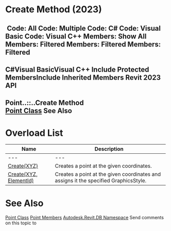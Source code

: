 # Create Method (2023)

﻿
 Code: All Code: Multiple Code: C# Code: Visual Basic Code: Visual C++  Members: Show All Members: Filtered Members: Filtered Members: Filtered   
---  
C#Visual BasicVisual C++
Include Protected MembersInclude Inherited Members
Revit 2023 API  
---  
Point..::..Create Method   
[Point Class](9a9591f5-e6d2-6af5-8642-b14fdd1ee5ec.md "Point Class") See Also  
---  
# Overload List
| Name | Description |
| --- | --- |
| --- | --- | --- |
| [Create(XYZ)](e37a56e7-d8e6-8f94-47d4-a508a62c39e5.md "Create Method \(XYZ\)") | Creates a point at the given coordinates. |
| [Create(XYZ, ElementId)](000086a5-6616-2780-2fc8-0460ab9a3e5b.md "Create Method \(XYZ, ElementId\)") | Creates a point at the given coordinates and assigns it the specified GraphicsStyle. |

# See Also
[Point Class](9a9591f5-e6d2-6af5-8642-b14fdd1ee5ec.md "Point Class")
[Point Members](f48120a0-186e-10e3-8a22-3de50a0cf182.md "Point Members")
[Autodesk.Revit.DB Namespace](87546ba7-461b-c646-cbb1-2cb8f5bff8b2.md "Autodesk.Revit.DB Namespace")
Send comments on this topic to 